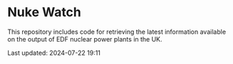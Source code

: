 # Nuke Watch

This repository includes code for retrieving the latest information available on the output of EDF nuclear power plants in the UK.

Last updated: 2024-07-22 19:11